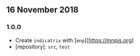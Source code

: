 ## 16 November 2018

### 1.0.0

- Create `indicatrix` with [`mnp`][https://mnpjs.org]
- [repository]: `src`, `test`
